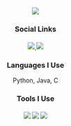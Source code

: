 <h1 align="center">
  <a href="https://git.io/typing-svg">
    <img src="https://readme-typing-svg.herokuapp.com/?lines=Hello,+There!+👋;This+is+Hawkins+Peterson;Nice+to+meet+you!&center=true&size=30">
  </a>
</h1>

<h3 align="center">Social Links</h3>

<h5 align="center">
<a href="https://www.linkedin.com/in/hawkins-peterson/" title="linkedin"><img src="https://img.shields.io/badge/-LinkedIn-blue?style=flat-square&logo=LinkedIn&logo-color=white"> </a>
<a href="mailto:hawkinspeterson03@gmail.com" title="gmail"><img src="https://img.shields.io/badge/-HawkinsPeterson03@gmail.com-red?style=flat-square&logo=Gmail&logoColor=white"></a> 
</h5> <!---           LINKS!            --->

<h3 align="center">Languages I Use</h3>

<p align="center"> Python, Java, C </p>

<h3 align="center">Tools I Use</h3>
  
<h5 align="center">
  <picture><img src="https://img.shields.io/badge/-Vim-blue?style=flat-square&logo=Vim&logoColor=white"></picture>
  <picture><img src="https://img.shields.io/badge/-MS%20Office-blue?style=flat-square&logo=Microsoft%20Office&logoColor=white"></picture>
  <picture><img src="https://img.shields.io/badge/-The Terminal-dark%20green?style=flat-square&logo=Linux&logoColor=white"></picture>
</h5>
